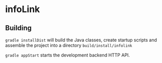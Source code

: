# infoLink

## Building

`gradle installDist` will build the Java classes, create startup scripts and
assemble the project into a directory `build/install/infolink`

`gradle appStart` starts the development backend HTTP API.
